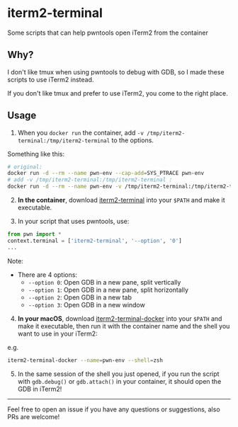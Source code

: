 # iterm2-terminal

Some scripts that can help pwntools open iTerm2 from the container

## Why?

I don't like tmux when using pwntools to debug with GDB, so I made these scripts to use iTerm2 instead.

If you don't like tmux and prefer to use iTerm2, you come to the right place.

## Usage

1. When you `docker run` the container, add `-v /tmp/iterm2-terminal:/tmp/iterm2-terminal` to the options.

Something like this:

```bash
# original:
docker run -d --rm --name pwn-env --cap-add=SYS_PTRACE pwn-env
# add -v /tmp/iterm2-terminal:/tmp/iterm2-terminal :
docker run -d --rm --name pwn-env -v /tmp/iterm2-terminal:/tmp/iterm2-terminal --cap-add=SYS_PTRACE pwn-env
```

2. **In the container**, download [iterm2-terminal](./iterm2-terminal) into your `$PATH` and make it executable.

3. In your script that uses pwntools, use:

```python
from pwn import *
context.terminal = ['iterm2-terminal', '--option', '0']
...
```

Note:

- There are 4 options:
  - `--option 0`: Open GDB in a new pane, split vertically
  - `--option 1`: Open GDB in a new pane, split horizontally
  - `--option 2`: Open GDB in a new tab
  - `--option 3`: Open GDB in a new window

4. **In your macOS**, download [iterm2-terminal-docker](./iterm2-terminal-docker) into your `$PATH` and make it executable, then run it with the container name and the shell you want to use in your iTerm2:

e.g.

```bash
iterm2-terminal-docker --name=pwn-env --shell=zsh
```

5. In the same session of the shell you just opened, if you run the script with `gdb.debug()` or `gdb.attach()` in your container, it should open the GDB in iTerm2!

----

Feel free to open an issue if you have any questions or suggestions, also PRs are welcome!
